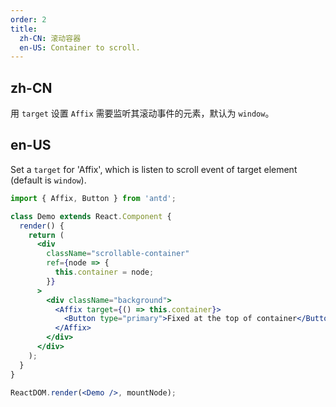 ```yaml
---
order: 2
title:
  zh-CN: 滚动容器
  en-US: Container to scroll.
---
```


## zh-CN

用 `target` 设置 `Affix` 需要监听其滚动事件的元素，默认为 `window`。

## en-US

Set a `target` for 'Affix', which is listen to scroll event of target element (default is `window`).

```jsx
import { Affix, Button } from 'antd';

class Demo extends React.Component {
  render() {
    return (
      <div
        className="scrollable-container"
        ref={node => {
          this.container = node;
        }}
      >
        <div className="background">
          <Affix target={() => this.container}>
            <Button type="primary">Fixed at the top of container</Button>
          </Affix>
        </div>
      </div>
    );
  }
}

ReactDOM.render(<Demo />, mountNode);
```

<style>
#components-affix-demo-target .scrollable-container {
  height: 100px;
  overflow-y: scroll;
}
#components-affix-demo-target .background {
  padding-top: 60px;
  height: 300px;
  background-image: url('https://zos.alipayobjects.com/rmsportal/RmjwQiJorKyobvI.jpg');
}
</style>
